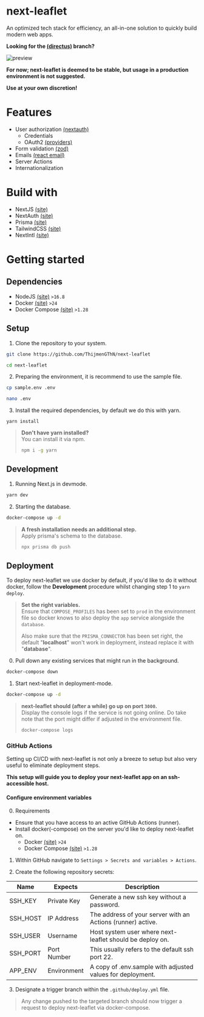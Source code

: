 
# next-leaflet

An optimized tech stack for efficiency, an all-in-one solution to quickly build modern web apps.

<b>Looking for the [(directus)](https://github.com/ThijmenGThN/next-directus) branch?</b>

![preview](https://i.imgur.com/uNKXhM7.png)

<b>For now; next-leaflet is deemed to be stable, but usage in a production environment is not suggested.</b>

<b>Use at your own discretion!</b>

# Features

- User authorization [(nextauth)](https://next-auth.js.org/)
    - Credentials
    - OAuth2 [(providers)](https://next-auth.js.org/providers/)
- Form validation [(zod)](https://zod.dev)
- Emails [(react email)](https://react.email)
- Server Actions
- Internationalization

# Build with

- NextJS [(site)](https://nextjs.org)
- NextAuth [(site)](https://next-auth.js.org/)
- Prisma [(site)](https://www.prisma.io)
- TailwindCSS [(site)](https://tailwindcss.com)
- NextIntl [(site)](https://next-intl-docs.vercel.app)

# Getting started

## Dependencies

- NodeJS [(site)](https://nodejs.org) ` >16.8 `
- Docker [(site)](https://docker.com/get-started/) ` >24 `
- Docker Compose [(site)](https://docs.docker.com/compose/install) ` >1.28 `


## Setup

1. Clone the repository to your system. 
```sh
git clone https://github.com/ThijmenGThN/next-leaflet
```
```sh
cd next-leaflet
```

2. Preparing the environment, it is recommend to use the sample file.
```sh
cp sample.env .env
```
```sh
nano .env
```

3. Install the required dependencies, by default we do this with yarn.
```
yarn install
```
> <b>Don't have yarn installed? </b><br/>
> You can install it via npm.
> ```sh
> npm i -g yarn
> ```

## Development

1. Running Next.js in devmode.
```sh
yarn dev
```

2. Starting the database.
```sh
docker-compose up -d
```
> <b>A fresh installation needs an additional step.</b><br/>
> Apply prisma's schema to the database.
> ```sh
> npx prisma db push
> ```

## Deployment

To deploy next-leaflet we use docker by default, if you'd like to do it without docker, follow the <b>Development</b> procedure whilst changing step 1 to ` yarn deploy `.

> <b>Set the right variables.</b><br />
> Ensure that ` COMPOSE_PROFILES ` has been set to ` prod ` in the environment file so docker knows to also deploy the ` app ` service alongside the ` database `.
>
> Also make sure that the ` PRISMA_CONNECTOR ` has been set right, the default "<b>localhost</b>" won't work in deployment, instead replace it with "<b>database</b>".

0. Pull down any existing services that might run in the background.
```sh
docker-compose down
```

1. Start next-leaflet in deployment-mode.
```sh
docker-compose up -d
```

> <b>next-leaflet should (after a while) go up on port ` 3000 `.</b><br />
> Display the console logs if the service is not going online. Do take note that the port might differ if adjusted in the environment file.
> ```sh
> docker-compose logs
> ```

### GitHub Actions

Setting up CI/CD with next-leaflet is not only a breeze to setup but also very useful to eliminate deployment steps.

<b>This setup will guide you to deploy your next-leaflet app on an ssh-accessible host.</b>

#### Configure environment variables

0. Requirements
 - Ensure that you have access to an active GitHub Actions (runner).
 - Install docker(-compose) on the server you'd like to deploy next-leaflet on.
    - Docker [(site)](https://docker.com/get-started/) ` >24 `
    - Docker Compose [(site)](https://docs.docker.com/compose/install) ` >1.28 `

1. Within GitHub navigate to ` Settings > Secrets and variables > Actions `.

2. Create the following repository secrets:

Name|Expects|Description
-|-|-
SSH_KEY|Private Key|Generate a new ssh key without a password.
SSH_HOST|IP Address|The address of your server with an Actions (runner) active.
SSH_USER|Username|Host system user where next-leaflet should be deploy on.
SSH_PORT|Port Number|This usually refers to the default ssh port 22.
APP_ENV|Environment|A copy of .env.sample with adjusted values for deployment.

3. Designate a trigger branch within the ` .github/deploy.yml ` file.

> Any change pushed to the targeted branch should now trigger a request to deploy next-leaflet via docker-compose.

